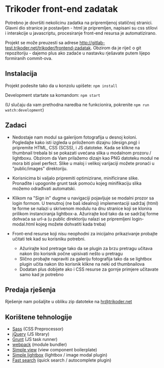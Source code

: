 # Trikoder front-end zadatak
Potrebno je dovršiti nekolicinu zadatka na pripremljenoj statičnoj stranici. Glavni dio stranice je postavljen - html je pripremljen, napisani su css stilovi i interakcije u javascriptu, procesiranje front-end resursa je automatizirano.

Projekt se može preuzesti sa adrese http://gitlab-test.trikoder.net/trikoder/frontend-zadatak. Obzirom da je riječ o git repozitoriju - dajemo plus ako zadaće u nastavku rješavate putem lijepo formiranih commit-ova.

## Instalacija
Projekt podesite tako da u konzolu upišete:
```npm install```

Development startate sa komandom:
```npm start```

(U slučaju da vam prethodna naredba ne funkcionira, pokrenite `npm run watch:development`)

## Zadaci
+ Nedostaje nam modul sa galerijom fotografija u desnoj koloni.
Pogledajte kako isti izgleda u priloženom dizajnu (design.png) i pripremite HTML, CSS (SCSS), i JS datoteke.
Kada se klikne na thumbnail trebala bi se pokazati uvećana slika u modalnom prozoru / lightboxu.
Obzirom da Vam prilažemo dizajn kao PNG datoteku modul ne mora biti pixel perfect.
Slike u maloj i velikoj varijaciji možete pronaći u "public/images" direktoriju.

+ Korisnicima bi valjalo pripremiti optimizirane, minificirane slike. Pronađite i upogonite grunt task pomoću
kojeg minifikaciju slika možemo odrađivati automatski.

+ Klikom na "Sign in" dugme u navigaciji pojavljuje se modalni prozor sa login formom.
U trenutnoj (ne baš idealnoj) implementaciji sadržaj (html) te forme se nalazi u skrivenom modulu na dnu stranice koji se klonira prilikom
instanciranja lightbox-a.
Ažurirajte kod tako da se sadržaj forme dohvaća sa url-a (u public direktoriju nalazi se pripremljeni login-modal.html kojeg možete dohvatiti kada treba)

+ Front-end resurse koji nisu neophodni za inicijalno prikazivanje probajte učitati tek kad su korisniku potrebni.
	+ Ažurirajte kod pretrage tako da se plugin za brzu pretragu učitava nakon što korisnik počne upisivati nešto u pretragu
	+ Slično probajte napraviti za galeriju fotografija tako da se lightbox plugin učita nakon što korisnik klikne na neki od thumbnailova
	+ Dodatan plus dobijete ako i CSS resurse za gornje primjere učitavate samo kad je potrebno

## Predaja rješenja
Rješenje nam pošaljite u obliku zip datoteke na hr@trikoder.net

## Korištene tehnologije
+ [Sass](http://sass-lang.com/) (CSS Preprocessor)
+ [jQuery](https://jquery.com/) (JS library)
+ [Grunt](http://gruntjs.com/) (JS task runner)
+ [webpack](https://webpack.github.io/) (module bundler)
+ [Simple view](http://dbrekalo.github.io/simpleView/) (view component boilerplate)
+ [Simple lightbox](http://dbrekalo.github.io/simpleLightbox/) (lightbox / image modal plugin)
+ [Fast search](https://github.com/dbrekalo/fastsearch) (quick search / autocomplete plugin)